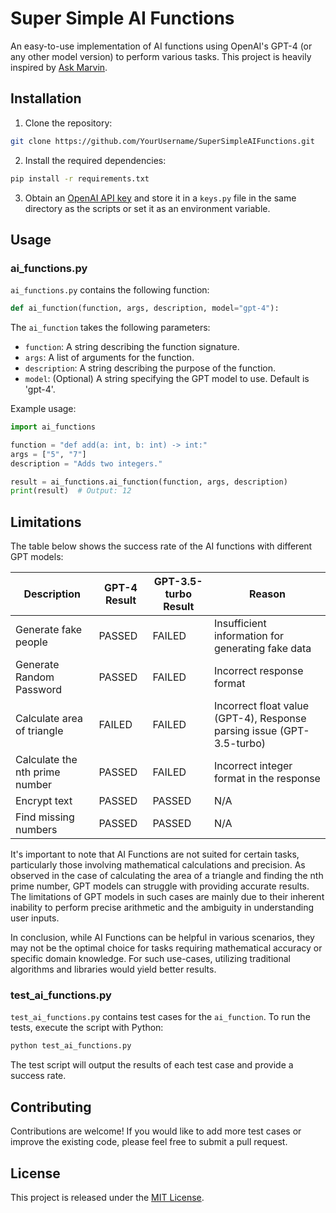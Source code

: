 # Super Simple AI Functions

An easy-to-use implementation of AI functions using OpenAI's GPT-4 (or any other model version) to perform various tasks. This project is heavily inspired by [Ask Marvin](https://www.askmarvin.ai/).

## Installation

1. Clone the repository:

```bash
git clone https://github.com/YourUsername/SuperSimpleAIFunctions.git
```

2. Install the required dependencies:

```bash
pip install -r requirements.txt
```

3. Obtain an [OpenAI API key](https://beta.openai.com/signup/) and store it in a `keys.py` file in the same directory as the scripts or set it as an environment variable.

## Usage

### ai_functions.py

`ai_functions.py` contains the following function:

```python
def ai_function(function, args, description, model="gpt-4"):
```

The `ai_function` takes the following parameters:
- `function`: A string describing the function signature.
- `args`: A list of arguments for the function.
- `description`: A string describing the purpose of the function.
- `model`: (Optional) A string specifying the GPT model to use. Default is 'gpt-4'.

Example usage:

```python
import ai_functions

function = "def add(a: int, b: int) -> int:"
args = ["5", "7"]
description = "Adds two integers."

result = ai_functions.ai_function(function, args, description)
print(result)  # Output: 12
```

## Limitations

The table below shows the success rate of the AI functions with different GPT models:

| Description               | GPT-4 Result | GPT-3.5-turbo Result | Reason |
|---------------------------|--------------|----------------------|--------|
| Generate fake people      | PASSED       | FAILED               | Insufficient information for generating fake data |
| Generate Random Password  | PASSED       | FAILED               | Incorrect response format |
| Calculate area of triangle| FAILED       | FAILED               | Incorrect float value (GPT-4), Response parsing issue (GPT-3.5-turbo) |
| Calculate the nth prime number | PASSED  | FAILED               | Incorrect integer format in the response |
| Encrypt text              | PASSED       | PASSED               | N/A    |
| Find missing numbers      | PASSED       | PASSED               | N/A    |

It's important to note that AI Functions are not suited for certain tasks, particularly those involving mathematical calculations and precision. As observed in the case of calculating the area of a triangle and finding the nth prime number, GPT models can struggle with providing accurate results. The limitations of GPT models in such cases are mainly due to their inherent inability to perform precise arithmetic and the ambiguity in understanding user inputs.

In conclusion, while AI Functions can be helpful in various scenarios, they may not be the optimal choice for tasks requiring mathematical accuracy or specific domain knowledge. For such use-cases, utilizing traditional algorithms and libraries would yield better results.



### test_ai_functions.py

`test_ai_functions.py` contains test cases for the `ai_function`. To run the tests, execute the script with Python:

```bash
python test_ai_functions.py
```

The test script will output the results of each test case and provide a success rate.

## Contributing

Contributions are welcome! If you would like to add more test cases or improve the existing code, please feel free to submit a pull request.

## License

This project is released under the [MIT License](https://opensource.org/licenses/MIT).
